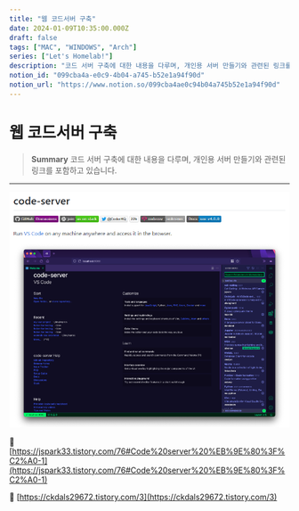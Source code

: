 ```yaml
---
title: "웹 코드서버 구축"
date: 2024-01-09T10:35:00.000Z
draft: false
tags: ["MAC", "WINDOWS", "Arch"]
series: ["Let's Homelab!"]
description: "코드 서버 구축에 대한 내용을 다루며, 개인용 서버 만들기와 관련된 링크를 포함하고 있습니다."
notion_id: "099cba4a-e0c9-4b04-a745-b52e1a94f90d"
notion_url: "https://www.notion.so/099cba4ae0c94b04a745b52e1a94f90d"
---
```


# 웹 코드서버 구축

> **Summary**
> 코드 서버 구축에 대한 내용을 다루며, 개인용 서버 만들기와 관련된 링크를 포함하고 있습니다.

---

![Image](image_09660b3d852c.png)

🔗 [https://jspark33.tistory.com/76#Code%20server%20%EB%9E%80%3F%C2%A0-1](https://jspark33.tistory.com/76#Code%20server%20%EB%9E%80%3F%C2%A0-1)

🔗 [https://ckdals29672.tistory.com/3](https://ckdals29672.tistory.com/3)

